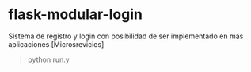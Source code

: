 # flask-modular-login
Sistema de registro y login con posibilidad de ser implementado en más aplicaciones [Microsrevicios]

> python run.y
